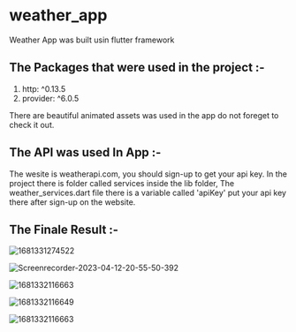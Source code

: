 # weather_app

Weather App was built usin flutter framework  

## The Packages that were used in the project :-  

1) http: ^0.13.5  
2) provider: ^6.0.5  

There are beautiful animated assets was used in the app do not foreget to check it out.  

## The API was used In App :-  

The wesite is weatherapi.com, you should sign-up to get your api key.
In the project there is folder called services inside the lib folder, The weather_services.dart file there is a variable called 'apiKey' put your api key there after sign-up on the website.  

## The Finale Result :-  

![1681331274522](https://user-images.githubusercontent.com/74355967/231577089-2c0e6e5a-4037-4d9c-8c74-35b023747133.jpg)  

![Screenrecorder-2023-04-12-20-55-50-392](https://user-images.githubusercontent.com/74355967/231577517-4a1ecada-9660-4dd4-8b1a-b146f9fb4440.gif)  

![1681332116663](https://user-images.githubusercontent.com/74355967/231580126-c516cec9-5a4f-4278-8277-cdaafa8a23e2.jpg)  

![1681332116649](https://user-images.githubusercontent.com/74355967/231580184-d04ee1db-b830-4593-bd05-7bbb1a41ed1a.jpg)  

![1681332116663](https://user-images.githubusercontent.com/74355967/231580210-89b1a45f-a527-4ac9-ae9e-1fb335b6faa2.jpg)
